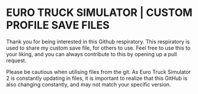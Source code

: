 # EURO TRUCK SIMULATOR | CUSTOM PROFILE SAVE FILES

Thank you for being interested in this Github respiratory. This respiratory is used to share my custom save file, for others to use. Feel free to use this to your liking, and you can always contribute to this by opening up a pull request.

Please be cautious when utilising files from the git. As Euro Truck Simulator 2 is constantly updating in files, it is important to realize that this GitHub is also changing constantly, and may not match your specific version.